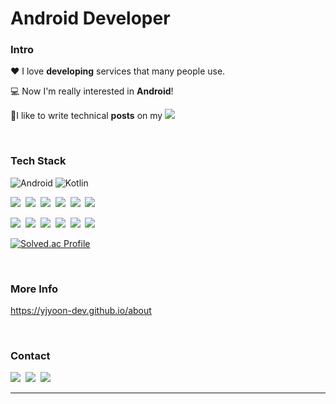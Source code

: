 # Android Developer

### Intro
  
❤ I love **developing** services that many people use. 

💻 Now I'm really interested in **Android**!

📝I like to write technical **posts** on my <a href="https://yjyoon-dev.github.io/" target="_blank"><img src="https://img.shields.io/badge/Blog-181717?style=flat-square&logo=github&logoColor=white"/></a>

<br>

### Tech Stack
<p>
  <img alt="Android" src ="https://img.shields.io/badge/Android-333333.svg?&style=for-the-badge&logo=Android&logoColor=3DDC84"/>
  <img alt="Kotlin" src ="https://img.shields.io/badge/Kotlin-333333.svg?&style=for-the-badge&logo=Kotlin&logoColor=B520E8"/>
</p>
<p>
  <img src="https://img.shields.io/badge/Dart-333333?style=flat-square&logo=dart&logoColor=01B1A8"/></a>&nbsp 
  <img src="https://img.shields.io/badge/Javascript-333333?style=flat-square&logo=javascript&logoColor=F7DF1E"/></a>&nbsp
  <img src="https://img.shields.io/badge/Java-333333?style=flat-square&logo=java&logoColor=E34F26"/></a>&nbsp
  <img src="https://img.shields.io/badge/C++-333333?style=flat-square&logo=c%2B%2B&logoColor=F34B7D"/></a>&nbsp
  <img src="https://img.shields.io/badge/C%23-333333?style=flat-square&logo=c-sharp&logoColor=239120"/></a>&nbsp
  <img src="https://img.shields.io/badge/Python-333333?style=flat-square&logo=Python&logoColor=3572A5"/></a>&nbsp
</p>
<p>
  <img src="https://img.shields.io/badge/Flutter-333333?style=flat-square&logo=flutter&logoColor=02569B"/></a>&nbsp
  <img src="https://img.shields.io/badge/React-333333?style=flat-square&logo=react&logoColor=61DAFB"/></a>&nbsp
  <img src="https://img.shields.io/badge/Spring Boot-333333?style=flat-square&logo=spring-boot&logoColor=6DB33F"/></a>&nbsp
  <img src="https://img.shields.io/badge/MySQL-333333?style=flat-square&logo=mysql&logoColor=4479A1"/></a>&nbsp
  <img src="https://img.shields.io/badge/Docker-333333?style=flat-square&logo=docker&logoColor=2496ED"/></a>&nbsp
  <img src="https://img.shields.io/badge/AWS-333333?style=flat-square&logo=amazon-aws&logoColor=EC912D"/></a>&nbsp
</p>
  
[![Solved.ac Profile](http://mazassumnida.wtf/api/mini/generate_badge?boj=dsbduwns414)](https://solved.ac/dsbduwns414)

<br>

### More Info
https://yjyoon-dev.github.io/about

<br>

<h3>Contact</h3>

<p>
  <img src="https://img.shields.io/badge/yjyoon--dev-0A66C2?style=flat-square&logo=linkedin&logoColor=white"/></a>&nbsp
  <img src="https://img.shields.io/badge/yjyoon.dev-EA4335?style=flat-square&logo=gmail&logoColor=white"/></a>&nbsp
  <img src="https://img.shields.io/badge/yjyoon.geek-E4405F?style=flat-square&logo=instagram&logoColor=white"/></a>&nbsp
</p>

---
